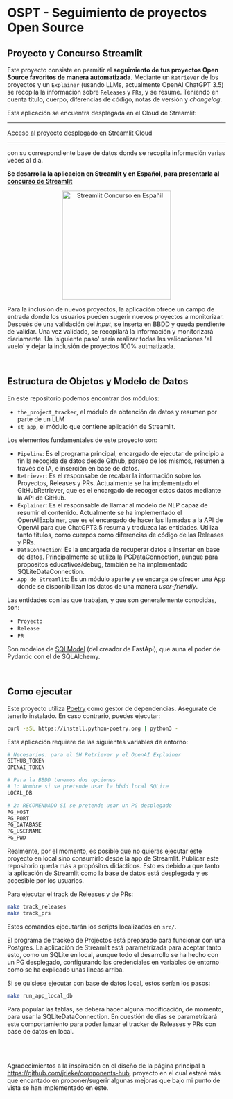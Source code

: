 # OSPT - Seguimiento de proyectos Open Source

## Proyecto y Concurso Streamlit

Este proyecto consiste en permitir el **seguimiento de tus proyectos Open Source favoritos de manera automatizada**. Mediante un `Retriever` de los proyectos y un `Explainer` (usando LLMs, actualmente OpenAI ChatGPT 3.5) se recopila la información sobre `Releases` y `PRs`, y se resume. Teniendo en cuenta título, cuerpo, diferencias de código, notas de versión y *changelog*.

Esta aplicación se encuentra desplegada en el Cloud de Streamlit:

---- 
[Acceso al proyecto desplegado en Streamlit Cloud](https://carlosvecina-the-project-tracker-st-appproyectos-about-y-15ez4a.streamlit.app/)

---- 

con su correspondiente base de datos donde se recopila información varias veces al día.

**Se desarrolla la aplicacion en Streamlit y en Español, para presentarla al [concurso de Streamlit](https://discuss.streamlit.io/t/anunciando-el-concurso-de-streamlit-en-espanol/40274)**

<p align="center">
  <img src="https://global.discourse-cdn.com/business7/uploads/streamlit/optimized/3X/1/4/14ff1b75e72ff93755287ef61217f72c746a20da_2_1000x1000.jpeg" width="250" title="Streamlit Concurso en Españil">
</p>

Para la inclusión de nuevos proyectos, la aplicación ofrece un campo de entrada donde los usuarios pueden sugerir nuevos proyectos a monitorizar. Después de una validación del *input*, se inserta en BBDD y queda pendiente de validar. Una vez validado, se recopilará la información y monitorizará diariamente. Un 'siguiente paso' sería realizar todas las validaciones 'al vuelo' y dejar la inclusión de proyectos 100% autmatizada.

<br>

## Estructura de Objetos y Modelo de Datos

En este repositorio podemos encontrar dos módulos:
-  `the_project_tracker`, el módulo de obtención de datos y resumen por parte de un LLM
-  `st_app`, el módulo que contiene aplicación de Streamlit.

Los elementos fundamentales de este proyecto son:
- `Pipeline`: Es el programa principal, encargado de ejecutar de principio a fin la recogida de datos desde Github, parseo de los mismos, resumen a través de IA, e inserción en base de datos.
- `Retriever`: Es el responsabe de recabar la información sobre los Proyectos, Releases y PRs. Actualmente se ha implementado el GitHubRetriever, que es el encargado de recoger estos datos mediante la API de GitHub.
- `Explainer`: Es el responsable de llamar al modelo de NLP capaz de resumir el contenido. Actualmente se ha implementado el OpenAIExplainer, que es el encargado de hacer las llamadas a la API de OpenAI para que ChatGPT3.5 resuma y traduzca las entidades. Utiliza tanto títulos, como cuerpos como diferencias de código de las Releases y PRs.
- `DataConnection`: Es la encargada de recuperar datos e insertar en base de datos. Principalmente se utiliza la PGDataConnection, aunque para propositos educativos/debug, también se ha implementado SQLiteDataConnection.
- `App de Streamlit`: Es un módulo aparte y se encarga de ofrecer una App donde se disponibilizan los datos de una manera *user-friendly*.

Las entidades con las que trabajan, y que son generalemente conocidas, son:
- `Proyecto`
- `Release`
- `PR`

Son modelos de [SQLModel](https://sqlmodel.tiangolo.com/) (del creador de FastApi), que auna el poder de Pydantic con el de SQLAlchemy.

<br>

## Como ejecutar

Este proyecto utiliza [Poetry](https://python-poetry.org/docs/) como gestor de dependencias. Asegurate de tenerlo instalado. En caso contrario, puedes ejecutar:

```bash
curl -sSL https://install.python-poetry.org | python3 -
```

Esta aplicación requiere de las siguientes variables de entorno:
```bash
# Necesarios: para el GH Retriever y el OpenAI Explainer
GITHUB_TOKEN
OPENAI_TOKEN

# Para la BBDD tenemos dos opciones
# 1: Nombre si se pretende usar la bbdd local SQLite
LOCAL_DB

# 2: RECOMENDADO Si se pretende usar un PG desplegado
PG_HOST
PG_PORT
PG_DATABASE
PG_USERNAME
PG_PWD
```

Realmente, por el momento, es posible que no quieras ejecutar este proyecto en local sino consumirlo desde la app de Streamlit. Publicar este repositorio queda más a propósitos didácticos. Esto es debido a que tanto la aplicación de Streamlit como la base de datos está desplegada y es accesible por los usuarios. 

Para ejecutar el track de Releases y de PRs:
```bash
make track_releases
make track_prs
```

Estos comandos ejecutarán los scripts localizados en `src/`.

El programa de trackeo de Projectos está preparado para funcionar con una Postgres. La aplicación de Streamlit está parametrizada para aceptar tanto esto, como un SQLite en local, aunque todo el desarrollo se ha hecho con un PG desplegado, configurando las credenciales en variables de entorno como se ha explicado unas lineas arriba.

Si se quisiese ejecutar con base de datos local, estos serían los pasos:

```bash
make run_app_local_db
```
Para popular las tablas, se deberá hacer alguna modificación, de momento, para usar la SQLiteDataConnection. En cuestión de días se parametrizará este comportamiento para poder lanzar el tracker de Releases y PRs con base de datos en local.

<br>

<br>

Agradecimientos a la inspiración en el diseño de la página principal a https://github.com/jrieke/components-hub, proyecto en el cual estaré más que encantado en proponer/sugerir algunas mejoras que bajo mi punto de vista se han implementado en este.
